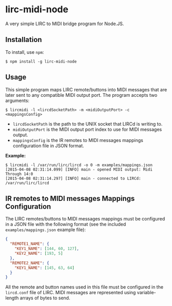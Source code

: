 lirc-midi-node
==============

A very simple LIRC to MIDI bridge program for Node.JS.

Installation
------------

To install, use ```npm```:

```shell
$ npm install -g lirc-midi-node
```

Usage
-----

This simple program maps LIRC remote/buttons into MIDI messages that are later sent to any compatible MIDI output port. The program accepts two arguments:

```shell
$ lircmidi -l <lircdSocketPath> -m <midiOutputPort> -c <mappingsConfig>
```

* ```lircdSocketPath``` is the path to the UNIX socket that LIRCd is writing to.
* ```midiOutputPort``` is the MIDI output port index to use for MIDI messages output.
* ```mappingsConfig``` is the IR remotes to MIDI messages mappings configuration file in JSON format.

**Example:**

```shell
$ lircmidi -l /var/run/lirc/lircd -o 0 -m examples/mappings.json
[2015-04-08 02:31:14.099] [INFO] main - opened MIDI output: Midi Through 14:0
[2015-04-08 02:31:14.297] [INFO] main - connected to LIRCd: /var/run/lirc/lircd
```

IR remotes to MIDI messages Mappings Configuration
--------------------------------------------------

The LIRC remotes/buttons to MIDI messages mappings must be configured in a JSON file with the following format (see the included ```examples/mappings.json``` example file):

```json
{
  "REMOTE1_NAME": {
    "KEY1_NAME": [144, 60, 127],
    "KEY2_NAME": [193, 5]
  },
  "REMOTE2_NAME": {
    "KEY1_NAME": [145, 63, 64]
  }
}
```

All the remote and button names used in this file must be configured in the ```lircd.conf``` file of LIRC. MIDI messages are represented using variable-length arrays of bytes to send.

